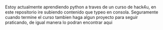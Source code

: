 Estoy actualmente aprendiendo python a traves de un curso de hack4u, 
en este repositorio ire subiendo contenido que typeo en consola.
Seguramente cuando termine el curso tambien haga algun proyecto para seguir praticando, 
de igual manera lo podran encontrar aqui
